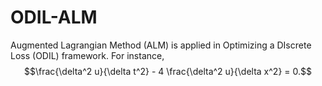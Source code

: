 # ODIL-ALM
Augmented Lagrangian Method (ALM) is applied in Optimizing a DIscrete Loss (ODIL) framework.
For instance, $$\frac{\delta^2 u}{\delta t^2} - 4 \frac{\delta^2 u}{\delta x^2} = 0.$$
